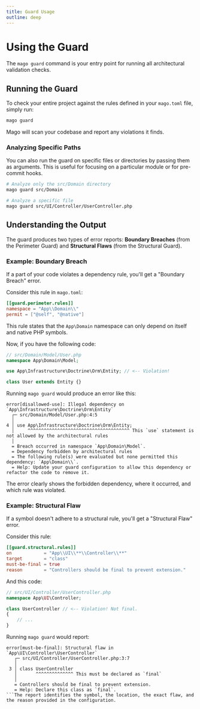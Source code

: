 ```yaml
---
title: Guard Usage
outline: deep
---
```


# Using the Guard

The `mago guard` command is your entry point for running all architectural validation checks.

## Running the Guard

To check your entire project against the rules defined in your `mago.toml` file, simply run:

```sh
mago guard
```

Mago will scan your codebase and report any violations it finds.

### Analyzing Specific Paths

You can also run the guard on specific files or directories by passing them as arguments. This is useful for focusing on a particular module or for pre-commit hooks.

```sh
# Analyze only the src/Domain directory
mago guard src/Domain

# Analyze a specific file
mago guard src/UI/Controller/UserController.php
```

## Understanding the Output

The guard produces two types of error reports: **Boundary Breaches** (from the Perimeter Guard) and **Structural Flaws** (from the Structural Guard).

### Example: Boundary Breach

If a part of your code violates a dependency rule, you'll get a "Boundary Breach" error.

Consider this rule in `mago.toml`:
```toml
[[guard.perimeter.rules]]
namespace = "App\\Domain\\"
permit = ["@self", "@native"]
```
This rule states that the `App\Domain` namespace can only depend on itself and native PHP symbols.

Now, if you have the following code:
```php
// src/Domain/Model/User.php
namespace App\Domain\Model;

use App\Infrastructure\Doctrine\Orm\Entity; // <-- Violation!

class User extends Entity {}
```

Running `mago guard` would produce an error like this:

```
error[disallowed-use]: Illegal dependency on `App\Infrastructure\Doctrine\Orm\Entity`
  ┌─ src/Domain/Model/User.php:4:5
  │
4 │ use App\Infrastructure\Doctrine\Orm\Entity;
  │     ^^^^^^^^^^^^^^^^^^^^^^^^^^^^^^^^^^^^^^ This `use` statement is not allowed by the architectural rules
  │
  = Breach occurred in namespace `App\Domain\Model`.
  = Dependency forbidden by architectural rules
  = The following rule(s) were evaluated but none permitted this dependency: `App\Domain\\`.
  = Help: Update your guard configuration to allow this dependency or refactor the code to remove it.
```

The error clearly shows the forbidden dependency, where it occurred, and which rule was violated.

### Example: Structural Flaw

If a symbol doesn't adhere to a structural rule, you'll get a "Structural Flaw" error.

Consider this rule:
```toml
[[guard.structural.rules]]
on            = "App\\UI\\**\\Controller\\**"
target        = "class"
must-be-final = true
reason        = "Controllers should be final to prevent extension."
```

And this code:
```php
// src/UI/Controller/UserController.php
namespace App\UI\Controller;

class UserController // <-- Violation! Not final.
{
    // ...
}
```

Running `mago guard` would report:

```
error[must-be-final]: Structural flaw in `App\UI\Controller\UserController`
   ┌─ src/UI/Controller/UserController.php:3:7
   │
 3 │ class UserController
   │       ^^^^^^^^^^^^^^ This must be declared as `final`
   │
   = Controllers should be final to prevent extension.
   = Help: Declare this class as `final`.
```The report identifies the symbol, the location, the exact flaw, and the reason provided in the configuration.
